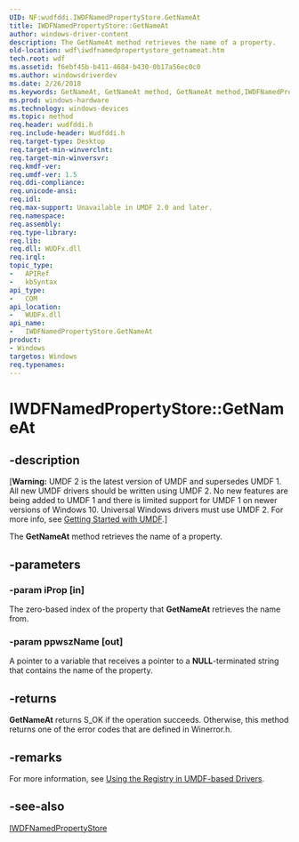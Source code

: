 ```yaml
---
UID: NF:wudfddi.IWDFNamedPropertyStore.GetNameAt
title: IWDFNamedPropertyStore::GetNameAt
author: windows-driver-content
description: The GetNameAt method retrieves the name of a property.
old-location: wdf\iwdfnamedpropertystore_getnameat.htm
tech.root: wdf
ms.assetid: f6ebf45b-b411-4684-b430-0b17a56ec0c0
ms.author: windowsdriverdev
ms.date: 2/26/2018
ms.keywords: GetNameAt, GetNameAt method, GetNameAt method,IWDFNamedPropertyStore interface, IWDFNamedPropertyStore interface,GetNameAt method, IWDFNamedPropertyStore.GetNameAt, IWDFNamedPropertyStore::GetNameAt, UMDFPropertyStoreObjectRef_d7568b53-9673-4344-bbbc-100fc19aaba5.xml, umdf.iwdfnamedpropertystore_getnameat, wdf.iwdfnamedpropertystore_getnameat, wudfddi/IWDFNamedPropertyStore::GetNameAt
ms.prod: windows-hardware
ms.technology: windows-devices
ms.topic: method
req.header: wudfddi.h
req.include-header: Wudfddi.h
req.target-type: Desktop
req.target-min-winverclnt: 
req.target-min-winversvr: 
req.kmdf-ver: 
req.umdf-ver: 1.5
req.ddi-compliance: 
req.unicode-ansi: 
req.idl: 
req.max-support: Unavailable in UMDF 2.0 and later.
req.namespace: 
req.assembly: 
req.type-library: 
req.lib: 
req.dll: WUDFx.dll
req.irql: 
topic_type:
-	APIRef
-	kbSyntax
api_type:
-	COM
api_location:
-	WUDFx.dll
api_name:
-	IWDFNamedPropertyStore.GetNameAt
product:
- Windows
targetos: Windows
req.typenames: 
---
```


# IWDFNamedPropertyStore::GetNameAt


## -description


<p class="CCE_Message">[<b>Warning:</b> UMDF 2 is the latest version of UMDF and supersedes UMDF 1.  All new UMDF drivers should be written using UMDF 2.  No new features are being added to UMDF 1 and there is limited support for UMDF 1 on newer versions of Windows 10.  Universal Windows drivers must use UMDF 2.  For more info, see <a href="https://docs.microsoft.com/windows-hardware/drivers/wdf/getting-started-with-umdf-version-2">Getting Started with UMDF</a>.]

The <b>GetNameAt</b> method retrieves the name of a property.


## -parameters




### -param iProp [in]

The zero-based index of the property that <b>GetNameAt</b> retrieves the name from.


### -param ppwszName [out]

A pointer to a variable that receives a pointer to a <b>NULL</b>-terminated string that contains the name of the property. 


## -returns



<b>GetNameAt</b> returns S_OK if the operation succeeds. Otherwise, this method returns one of the error codes that are defined in Winerror.h.




## -remarks



For more information, see <a href="https://docs.microsoft.com/windows-hardware/drivers/wdf/using-the-registry-in-umdf-1-x-drivers">Using the Registry in UMDF-based Drivers</a>.




## -see-also




<a href="https://msdn.microsoft.com/library/windows/hardware/ff560164">IWDFNamedPropertyStore</a>
 

 

